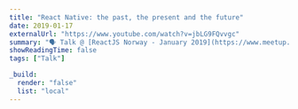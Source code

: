 ```yaml
---
title: "React Native: the past, the present and the future"
date: 2019-01-17
externalUrl: "https://www.youtube.com/watch?v=jbLG9FQvvgc"
summary: "🗣 Talk @ [ReactJS Norway - January 2019](https://www.meetup.com/reactjs-oslo-meetup/events/257381296/) - [slides](https://speakerdeck.com/kelset/react-native-the-past-the-present-and-the-future) - my first one ever!"
showReadingTime: false
tags: ["Talk"]

_build:
  render: "false"
  list: "local"
---
```

